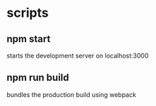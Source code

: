 # scripts

## npm start

starts the development server on localhost:3000

## npm run build

bundles the production build using webpack
